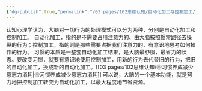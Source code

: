 ```yaml
---
{"dg-publish":true,"permalink":"/03 pages/102思维认知/自动化加工与控制加工/","tags":["心理学"],"created":"2024-11-30T21:01:29.996+08:00","updated":"2025-03-02T20:44:54.320+08:00"}
---
```


认知心理学认为，大脑对一切行为的处理模式可以分为两种，分别是自动化加工和控制加工。
自动化加工，指的是不需要占用注意力的、由大脑按照惯常路径去操纵的行为；控制加工，指的则是那些需要占据我们注意力的、有意识地思考如何操作的行为。
习惯的本质是一整套自动化加工结果，是大脑最舒服，最省力的状态。要改变习惯，就要有意识地使用控制加工，用新的行为去代替旧的行为，把旧的自动化加工，换成新的自动化加工。[[03 pages/102思维认知/❀习惯养成减少意志力消耗\|❀习惯养成减少意志力消耗]]
可以说，大脑的一个基本功能，就是努力地把控制加工转变为自动化加工，以最大程度地节省资源。